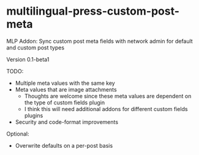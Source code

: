 # multilingual-press-custom-post-meta
MLP Addon: Sync custom post meta fields with network admin for default and custom post types
 
Version 0.1-beta1

TODO:

- Multiple meta values with the same key
- Meta values that are image attachments 
  - Thoughts are welcome since these meta values are dependent on the type of custom fields plugin
  - I think this will need additional addons for different custom fields plugins
- Security and code-format improvements

Optional:
- Overwrite defaults on a per-post basis
